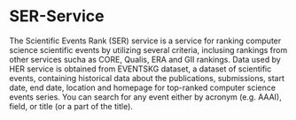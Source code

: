 # SER-Service

The Scientific Events Rank (SER) service is a service for ranking computer science scientific events by utilizing several criteria, inclusing rankings from other services sucha as CORE, Qualis, ERA and GII rankings. Data used by HER service is obtained from EVENTSKG dataset, a dataset of scientific events, containing historical data about the publications, submissions, start date, end date, location and homepage for top-ranked computer science events series. You can search for any event either by acronym (e.g. AAAI), field, or title (or a part of the title).
